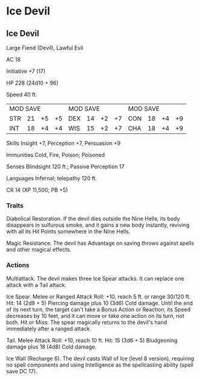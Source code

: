 # Ice Devil

## Ice Devil

Large Fiend (Devil), Lawful Evil

AC 18

Initiative +7 (17)

HP 228 (24d10 + 96)

Speed 40 ft.

<table><tr><td colspan="4">MOD SAVE</td><td colspan="4">MOD SAVE</td><td colspan="3">MOD SAVE</td><td></td></tr><tr><td>STR</td><td>21</td><td>+5</td><td>+5</td><td>DEX</td><td>14</td><td>+2</td><td>+7</td><td>CON</td><td>18</td><td>+4</td><td>+9</td></tr><tr><td>INT</td><td>18</td><td>+4</td><td>+4</td><td>WIS</td><td>15</td><td>+2</td><td>+7</td><td>CHA</td><td>18</td><td>+4</td><td>+9</td></tr></table>

Skills Insight +7, Perception +7, Persuasion +9

Immunities Cold, Fire, Poison; Poisoned

Senses Blindsight 120 ft.; Passive Perception 17

Languages Infernal; telepathy 120 ft.

CR 14 (XP 11,500; PB +5)

### Traits

Diabolical Restoration. If the devil dies outside the Nine Hells, its body disappears in sulfurous smoke, and it gains a new body instantly, reviving with all its Hit Points somewhere in the Nine Hells.

Magic Resistance. The devil has Advantage on saving throws against spells and other magical effects.

### Actions

Multiattack. The devil makes three Ice Spear attacks. It can replace one attack with a Tail attack.

Ice Spear. Melee or Ranged Attack Roll: +10, reach 5 ft. or range 30/120 ft. Hit: 14 (2d8 + 5) Piercing damage plus 10 (3d6) Cold damage. Until the end of its next turn, the target can't take a Bonus Action or Reaction, its Speed decreases by 10 feet, and it can move or take one action on its turn, not both. Hit or Miss: The spear magically returns to the devil's hand immediately after a ranged attack.

Tail. Melee Attack Roll: +10, reach 10 ft. Hit: 15 (3d6 + 5) Bludgeoning damage plus 18 (4d8) Cold damage.

Ice Wall (Recharge 6). The devil casts Wall of Ice (level 8 version), requiring no spell components and using Intelligence as the spellcasting ability (spell save DC 17).
